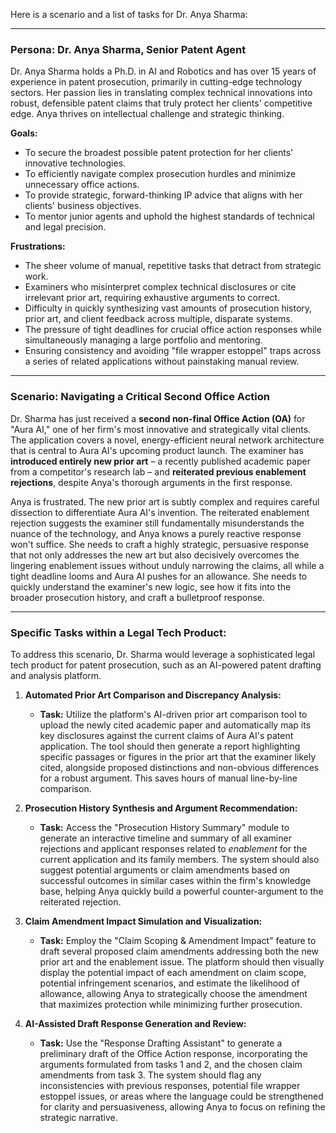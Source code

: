 Here is a scenario and a list of tasks for Dr. Anya Sharma:

---

### Persona: Dr. Anya Sharma, Senior Patent Agent

Dr. Anya Sharma holds a Ph.D. in AI and Robotics and has over 15 years of experience in patent prosecution, primarily in cutting-edge technology sectors. Her passion lies in translating complex technical innovations into robust, defensible patent claims that truly protect her clients' competitive edge. Anya thrives on intellectual challenge and strategic thinking.

**Goals:**
*   To secure the broadest possible patent protection for her clients' innovative technologies.
*   To efficiently navigate complex prosecution hurdles and minimize unnecessary office actions.
*   To provide strategic, forward-thinking IP advice that aligns with her clients' business objectives.
*   To mentor junior agents and uphold the highest standards of technical and legal precision.

**Frustrations:**
*   The sheer volume of manual, repetitive tasks that detract from strategic work.
*   Examiners who misinterpret complex technical disclosures or cite irrelevant prior art, requiring exhaustive arguments to correct.
*   Difficulty in quickly synthesizing vast amounts of prosecution history, prior art, and client feedback across multiple, disparate systems.
*   The pressure of tight deadlines for crucial office action responses while simultaneously managing a large portfolio and mentoring.
*   Ensuring consistency and avoiding "file wrapper estoppel" traps across a series of related applications without painstaking manual review.

---

### Scenario: Navigating a Critical Second Office Action

Dr. Sharma has just received a **second non-final Office Action (OA)** for "Aura AI," one of her firm's most innovative and strategically vital clients. The application covers a novel, energy-efficient neural network architecture that is central to Aura AI's upcoming product launch. The examiner has **introduced entirely new prior art** – a recently published academic paper from a competitor's research lab – and **reiterated previous enablement rejections**, despite Anya's thorough arguments in the first response.

Anya is frustrated. The new prior art is subtly complex and requires careful dissection to differentiate Aura AI's invention. The reiterated enablement rejection suggests the examiner still fundamentally misunderstands the nuance of the technology, and Anya knows a purely reactive response won't suffice. She needs to craft a highly strategic, persuasive response that not only addresses the new art but also decisively overcomes the lingering enablement issues without unduly narrowing the claims, all while a tight deadline looms and Aura AI pushes for an allowance. She needs to quickly understand the examiner's new logic, see how it fits into the broader prosecution history, and craft a bulletproof response.

---

### Specific Tasks within a Legal Tech Product:

To address this scenario, Dr. Sharma would leverage a sophisticated legal tech product for patent prosecution, such as an AI-powered patent drafting and analysis platform.

1.  **Automated Prior Art Comparison and Discrepancy Analysis:**
    *   **Task:** Utilize the platform's AI-driven prior art comparison tool to upload the newly cited academic paper and automatically map its key disclosures against the current claims of Aura AI's patent application. The tool should then generate a report highlighting specific passages or figures in the prior art that the examiner likely cited, alongside proposed distinctions and non-obvious differences for a robust argument. This saves hours of manual line-by-line comparison.

2.  **Prosecution History Synthesis and Argument Recommendation:**
    *   **Task:** Access the "Prosecution History Summary" module to generate an interactive timeline and summary of all examiner rejections and applicant responses related to *enablement* for the current application and its family members. The system should also suggest potential arguments or claim amendments based on successful outcomes in similar cases within the firm's knowledge base, helping Anya quickly build a powerful counter-argument to the reiterated rejection.

3.  **Claim Amendment Impact Simulation and Visualization:**
    *   **Task:** Employ the "Claim Scoping & Amendment Impact" feature to draft several proposed claim amendments addressing both the new prior art and the enablement issue. The platform should then visually display the potential impact of each amendment on claim scope, potential infringement scenarios, and estimate the likelihood of allowance, allowing Anya to strategically choose the amendment that maximizes protection while minimizing further prosecution.

4.  **AI-Assisted Draft Response Generation and Review:**
    *   **Task:** Use the "Response Drafting Assistant" to generate a preliminary draft of the Office Action response, incorporating the arguments formulated from tasks 1 and 2, and the chosen claim amendments from task 3. The system should flag any inconsistencies with previous responses, potential file wrapper estoppel issues, or areas where the language could be strengthened for clarity and persuasiveness, allowing Anya to focus on refining the strategic narrative.